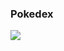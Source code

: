 ### Pokedex

<img src="https://bn1303files.storage.live.com/y4mCHv49XTolnYNXyVz45KxT3-GMzzCPdBfqj3hGU3bwp5Qr-vGIFB07zWdg-hPiBTmWStXUjx5hJZ0K2qnp1bPw3H_vuKy_ImGYjPc4oUMW9rHxLKJwD0A41rHHPrYHSfOEfVnlpkpuCLFmXQv_r9p-Fx0FcoB_NbeXORwZJhkKYYi_eQQck_9vtYYxZkmYXlL?width=1823&height=996&cropmode=none">